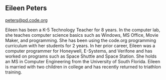 ## Eileen Peters

[peters@pd.code.org](mailto:peters@pd.code.org)

Eileen has been a K-5 Technology Teacher for 8 years.  In the computer lab, she teaches computer science basics such as Windows, MS Office, Movie Maker, and programming.  She has been using the code.org programming curriculum with her students for 2 years.  In her prior career, Eileen was a computer programmer for Honeywell, E-Systems, and Verifone and has worked on programs such as Space Shuttle and Space Station.  She holds an MS in Computer Engineering from the University of South Florida. Eileen is married with two children in college and has recently returned to triathlon training.